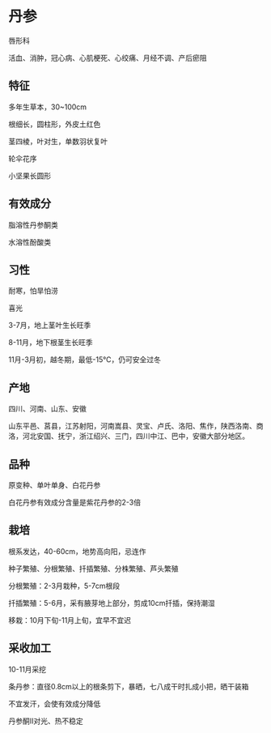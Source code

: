 # 丹参

唇形科

活血、消肿，冠心病、心肌梗死、心绞痛、月经不调、产后瘀阻

## 特征

多年生草本，30~100cm

根细长，圆柱形，外皮土红色

茎四棱，叶对生，单数羽状复叶

轮伞花序

小坚果长圆形

## 有效成分

脂溶性丹参酮类

水溶性酚酸类

## 习性

耐寒，怕旱怕涝

喜光

3-7月，地上茎叶生长旺季

8-11月，地下根茎生长旺季

11月-3月初，越冬期，最低-15℃，仍可安全过冬

## 产地

四川、河南、山东、安徽

山东平邑、莒县，江苏射阳，河南嵩县、灵宝、卢氏、洛阳、焦作，陕西洛南、商洛，河北安国、抚宁，浙江绍兴、三门，四川中江、巴中，安徽大部分地区。

## 品种

原变种、单叶单身、白花丹参

白花丹参有效成分含量是紫花丹参的2-3倍

## 栽培

根系发达，40-60cm，地势高向阳，忌连作

种子繁殖、分根繁殖、扦插繁殖、分株繁殖、芦头繁殖

分根繁殖：2-3月栽种，5-7cm根段

扦插繁殖：5-6月，采有腋芽地上部分，剪成10cm扦插，保持潮湿

移栽：10月下旬-11月上旬，宜早不宜迟

## 采收加工

10-11月采挖

条丹参：直径0.8cm以上的根条剪下，暴晒，七八成干时扎成小把，晒干装箱

不宜发汗，会使有效成分降低

丹参酮Ⅱ对光、热不稳定